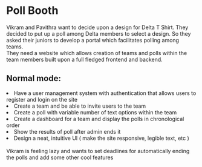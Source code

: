 # Poll Booth
Vikram and Pavithra want to decide upon a design for Delta T Shirt. They decided to put up a poll among Delta members to select a design. So they asked their juniors to develop a portal which facilitates polling among teams.<br>
They need a website which allows creation of teams and polls within the team members built upon a full fledged frontend and backend.

## Normal mode:
<li>Have a user management system with authentication that allows users to register and login on the site
<li>Create a team and be able to invite users to the team
<li>Create a poll with variable number of text options within the team
<li>Create a dashboard for a team and display the polls in chronological order
<li>Show the results of poll after admin ends it
<li>Design a neat, intuitive UI ( make the site responsive, legible text, etc ) <br> <br>
Vikram is feeling lazy and wants to set deadlines for automatically ending the polls and add some other cool features
